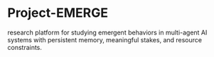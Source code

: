# Project-EMERGE
research platform for studying emergent behaviors in multi-agent AI systems with persistent memory, meaningful stakes, and resource constraints.
